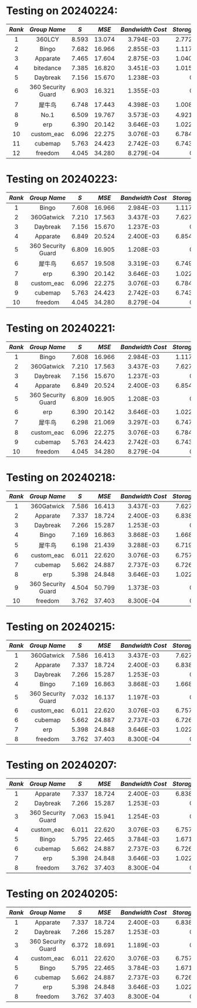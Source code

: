 # Testing on 20240224:
<div align="center">

| $Rank$ |   $Group ~ Name$   |  $S$  | $MSE$  | $Bandwidth~Cost$ | $Storage~Cost$ | $Computation~Cost$ | $Approach~Type$ |
|:------:|:------------------:|:-----:|:------:|:----------------:|:--------------:|:------------------:|:---------------:|
|   1    |       360LCY       | 8.593 | 13.074 |    3.794E-03     |   2.772E-06    |         0          |    on_demand    |
|   2    |       Bingo        | 7.682 | 16.966 |    2.855E-03	  |   1.117E-06    |         0          |    on_demand    |
|   3    |      Apparate      | 7.465 | 17.604 |    2.875E-03     |   1.040E-06    |         0          |    on_demand    |
|   4    |     bitedance      | 7.385 | 16.820 |    3.451E-03     |   1.015E-06    |         0          |    on_demand    |
|   5    |      Daybreak      | 7.156 | 15.670 |    1.238E-03     |       0        |     3.340E-03      |   transcoding   |
|   6    | 360 Security Guard | 6.903 | 16.321 |    1.355E-03     |       0        |     3.340E-03      |   transcoding   |
|   7    |       犀牛鸟        | 6.748 | 17.443 |   4.398E-03      |   1.008E-06    |         0          |    on_demand    |
|   8    |        No.1        | 6.509 | 19.767 |    3.573E-03     |   4.921E-06    |         0          |    on_demand    |
|   9    |        erp         | 6.390 | 20.142 |    3.646E-03     |   1.022E-06    |         0          |    on_demand    |
|  10    |     custom_eac     | 6.096 | 22.275 |    3.076E-03     |   6.784E-07    |         0          |    on_demand    |
|  11    |      cubemap       | 5.763 | 24.423 |    2.742E-03     |   6.743E-07    |         0          |    on_demand    |
|  12    |      freedom       | 4.045 | 34.280 |    8.279E-04     |       0        |      3.34E-03      |   transcoding   |



</div>


# Testing on 20240223:
<div align="center">

| $Rank$ |   $Group ~ Name$   |  $S$  | $MSE$  | $Bandwidth~Cost$ | $Storage~Cost$ | $Computation~Cost$ | $Approach~Type$ |
|:------:|:------------------:|:-----:|:------:|:----------------:|:--------------:|:------------------:|:---------------:|
|   1    |       Bingo        | 7.608 | 16.966 |    2.984E-03     |   1.117E-06    |         0          |    on_demand    |
|   2    |     360Gatwick     | 7.210 | 17.563 |    3.437E-03     |   7.627E-07    |         0          |    on_demand    |
|   3    |      Daybreak      | 7.156 | 15.670 |    1.237E-03     |       0        |      3.34E-03      |   transcoding   |
|   4    |      Apparate      | 6.849 | 20.524 |    2.400E-03     |   6.854E-07    |         0          |    on_demand    |
|   5    | 360 Security Guard | 6.809 | 16.905 |    1.208E-03     |       0        |      3.34E-03      |   transcoding   |
|   6    |     犀牛鸟          | 6.657 | 19.508 |    3.319E-03     |   6.749E-07    |         0          |    on_demand    |
|   7    |        erp         | 6.390 | 20.142 |    3.646E-03     |   1.022E-06    |         0          |    on_demand    |
|   8    |     custom_eac     | 6.096 | 22.275 |    3.076E-03     |   6.784E-07    |         0          |    on_demand    |
|   9    |      cubemap       | 5.763 | 24.423 |    2.742E-03     |   6.743E-07    |         0          |    on_demand    |
|   10   |      freedom       | 4.045 | 34.280 |    8.279E-04     |       0        |      3.34E-03      |   transcoding   |

</div>


# Testing on 20240221:
<div align="center">

| $Rank$ |   $Group ~ Name$   |  $S$  | $MSE$  | $Bandwidth~Cost$ | $Storage~Cost$ | $Computation~Cost$ | $Approach~Type$ |
|:------:|:------------------:|:-----:|:------:|:----------------:|:--------------:|:------------------:|:---------------:|
|   1    |       Bingo        | 7.608 | 16.966 |    2.984E-03     |   1.117E-06    |         0          |    on_demand    |
|   2    |     360Gatwick     | 7.210 | 17.563 |    3.437E-03     |   7.627E-07    |         0          |    on_demand    |
|   3    |      Daybreak      | 7.156 | 15.670 |    1.237E-03     |       0        |      3.34E-03      |   transcoding   |
|   4    |      Apparate      | 6.849 | 20.524 |    2.400E-03     |   6.854E-07    |         0          |    on_demand    |
|   5    | 360 Security Guard | 6.809 | 16.905 |    1.208E-03     |       0        |      3.34E-03      |   transcoding   |
|   6    |        erp         | 6.390 | 20.142 |    3.646E-03     |   1.022E-06    |         0          |    on_demand    |
|   7    |     犀牛鸟          | 6.298 | 21.069 |    3.297E-03     |   6.747E-07    |         0          |    on_demand    |
|   8    |     custom_eac     | 6.096 | 22.275 |    3.076E-03     |   6.784E-07    |         0          |    on_demand    |
|   9    |      cubemap       | 5.763 | 24.423 |    2.742E-03     |   6.743E-07    |         0          |    on_demand    |
|   10   |      freedom       | 4.045 | 34.280 |    8.279E-04     |       0        |      3.34E-03      |   transcoding   |

</div>


# Testing on 20240218:
<div align="center">

| $Rank$ |   $Group ~ Name$   |  $S$  | $MSE$  | $Bandwidth~Cost$ | $Storage~Cost$ | $Computation~Cost$ | $Approach~Type$ |
|:------:|:------------------:|:-----:|:------:|:----------------:|:--------------:|:------------------:|:---------------:|
|   1    |     360Gatwick     | 7.586 | 16.413 |    3.437E-03     |   7.627E-07    |         0          |    on_demand    |
|   2    |      Apparate      | 7.337 | 18.724 |    2.400E-03     |   6.838E-07    |         0          |    on_demand    |
|   3    |      Daybreak      | 7.266 | 15.287 |    1.253E-03     |       0        |      3.34E-03      |   transcoding   |
|   4    |       Bingo        | 7.169 | 16.863 |    3.868E-03     |   1.668E-06    |         0          |    on_demand    |
|   5    |     犀牛鸟          | 6.198 | 21.439 |    3.288E-03     |   6.719E-07    |         0          |    on_demand    |
|   6    |     custom_eac     | 6.011 | 22.620 |    3.076E-03     |   6.757E-07    |         0          |    on_demand    |
|   7    |      cubemap       | 5.662 | 24.887 |    2.737E-03     |   6.726E-07    |         0          |    on_demand    |
|   8    |        erp         | 5.398 | 24.848 |    3.646E-03     |   1.022E-06    |         0          |    on_demand    |
|   9    | 360 Security Guard | 4.504 | 50.799 |    1.373E-03     |       0        |      3.34E-03      |   transcoding   |
|   10   |      freedom       | 3.762 | 37.403 |    8.300E-04     |       0        |      3.34E-03      |   transcoding   |

</div>


# Testing on 20240215:
<div align="center">

| $Rank$ |       $Group ~ Name$       |  $S$  | $MSE$  | $Bandwidth~Cost$ | $Storage~Cost$ | $Computation~Cost$ |   $Approach~Type$  |
|:------:|:--------------------------:|:-----:|:------:|:----------------:|:--------------:|:------------------:|:------------------:|
|   1    |          360Gatwick        | 7.586 | 16.413 |    3.437E-03     |   7.627E-07    |         0          |      on_demand     |
|   2    |          Apparate          | 7.337 | 18.724 |    2.400E-03     |   6.838E-07    |         0          |      on_demand     |
|   3    |          Daybreak          | 7.266 | 15.287 |    1.253E-03     |       0        |      3.34E-03      |     transcoding    |
|   4    |           Bingo            | 7.169 | 16.863 |    3.868E-03     |   1.668E-06    |         0          |      on_demand     |
|   5    |     360 Security Guard     | 7.032 | 16.137 |    1.197E-03     |       0        |      3.34E-03      |     transcoding    |
|   6    |         custom_eac         | 6.011 | 22.620 |    3.076E-03     |   6.757E-07    |         0          |      on_demand     |
|   6    |          cubemap           | 5.662 | 24.887 |    2.737E-03     |   6.726E-07    |         0          |      on_demand     |
|   7    |            erp             | 5.398 | 24.848 |    3.646E-03     |   1.022E-06    |         0          |      on_demand     |
|   8    |          freedom           | 3.762 | 37.403 |    8.300E-04     |       0        |      3.34E-03      |     transcoding    |

</div>


# Testing on 20240207:
<div align="center">

| $Rank$ |       $Group ~ Name$       |  $S$  | $MSE$  | $Bandwidth~Cost$ | $Storage~Cost$ | $Computation~Cost$ |   $Approach~Type$  |
|:------:|:--------------------------:|:-----:|:------:|:----------------:|:--------------:|:------------------:|:------------------:|
|   1    |          Apparate          | 7.337 | 18.724 |    2.400E-03     |   6.838E-07    |         0          |      on_demand     | 
|   2    |          Daybreak          | 7.266 | 15.287 |    1.253E-03     |       0        |      3.34E-03      |     transcoding    |
|   3    |     360 Security Guard     | 7.063 | 15.941 |    1.254E-03     |       0        |      3.34E-03      |     transcoding    |
|   4    |         custom_eac         | 6.011 | 22.620 |    3.076E-03     |   6.757E-07    |         0          |      on_demand     |
|   5    |           Bingo            | 5.795 | 22.465 |    3.784E-03     |   1.671E-06    |         0          |      on_demand     |
|   6    |          cubemap           | 5.662 | 24.887 |    2.737E-03     |   6.726E-07    |         0          |      on_demand     |
|   7    |            erp             | 5.398 | 24.848 |    3.646E-03     |   1.022E-06    |         0          |      on_demand     |
|   8    |          freedom           | 3.762 | 37.403 |    8.300E-04     |       0        |      3.34E-03      |     transcoding    |

</div>


# Testing on 20240205:
<div align="center">

| $Rank$ |       $Group ~ Name$       |  $S$  | $MSE$  | $Bandwidth~Cost$ | $Storage~Cost$ | $Computation~Cost$ |   $Approach~Type$  |
|:------:|:--------------------------:|:-----:|:------:|:----------------:|:--------------:|:------------------:|:------------------:|
|   1    |          Apparate          | 7.337 | 18.724 |    2.400E-03     |   6.838E-07    |         0          |      on_demand     |
|   2    |          Daybreak          | 7.266 | 15.287 |    1.253E-03     |       0        |      3.34E-03      |     transcoding    |
|   3    |     360 Security Guard     | 6.372 | 18.691 |    1.189E-03     |       0        |      3.34E-03      |     transcoding    |
|   4    |         custom_eac         | 6.011 | 22.620 |    3.076E-03     |   6.757E-07    |         0          |      on_demand     | 
|   5    |           Bingo            | 5.795 | 22.465 |    3.784E-03     |   1.671E-06    |         0          |      on_demand     |
|   6    |          cubemap           | 5.662 | 24.887 |    2.737E-03     |   6.726E-07    |         0          |      on_demand     |
|   7    |            erp             | 5.398 | 24.848 |    3.646E-03     |   1.022E-06    |         0          |      on_demand     |
|   8    |          freedom           | 3.762 | 37.403 |    8.300E-04     |       0        |      3.34E-03      |     transcoding    | 

</div>